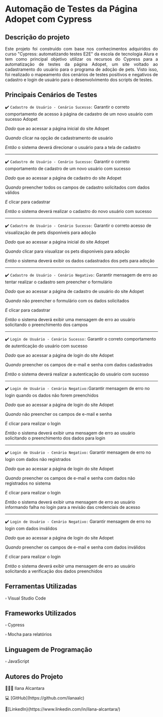 # Automação de Testes da Página Adopet com Cypress

## Descrição do projeto 

<p align="justify">
Este projeto foi construído com base nos conhecimentos adquiridos do curso "Cypress: automatizando testes E2E" da escola de tecnologia Alura e tem como principal objetivo utilizar os recursos do Cypress para a automatização de testes da página Adopet, um site voltado ao cadastramento do usuário para o programa de adoção de pets. Visto isso, foi realizado o mapeamento dos cenários de testes positivos e negativos de cadastro e login de usuário para o desenvolvimento dos scripts de testes.

</p>

## Principais Cenários de Testes 

:heavy_check_mark: `Cadastro de Usuário - Cenário Sucesso:` Garantir o correto comportamento de acesso à página de cadastro de um novo usuário com sucesso Adopet <p>
*Dado* que ao acessar a página inicial do site Adopet <p>
*Quando* clicar na opção de cadastramento de usuário <p>
*Então* o sistema deverá direcionar o usuário para a tela de cadastro <p>

--------------------------------------------------------------------------------------------------------------------------------------------------------------

:heavy_check_mark: `Cadastro de Usuário - Cenário Sucesso:` Garantir o correto comportamento de cadastro de um novo usuário com sucesso <p>
*Dado* que ao acessar a página de cadastro do site Adopet <p>
*Quando* preencher todos os campos de cadastro solicitados com dados válidos <p>
*E* clicar para cadastrar <p>
*Então* o sistema deverá realizar o cadastro do novo usuário com sucesso <p>

--------------------------------------------------------------------------------------------------------------------------------------------------------------

:heavy_check_mark: `Cadastro de Usuário - Cenário Sucesso:` Garantir o correto acesso de visualização de pets disponíveis para adoção <p>
*Dado* que ao acessar a página inicial do site Adopet <p>
*Quando* clicar para visualizar os pets disponíveis para adoção <p>
*Então* o sistema deverá exibir os dados cadastrados dos pets para adoção <p>

--------------------------------------------------------------------------------------------------------------------------------------------------------------

:heavy_check_mark: `Cadastro de Usuário - Cenário Negativo:` Garantir mensagem de erro ao tentar realizar o cadastro sem preencher o formulário <p>
*Dado* que ao acessar a página de cadastro de usuário do site Adopet <p>
*Quando* não preencher o formulário com os dados solicitados <p>
*E* clicar para cadastrar <p>
*Então* o sistema deverá exibir uma mensagem de erro ao usuário solicitando o preenchimento dos campos <p>

--------------------------------------------------------------------------------------------------------------------------------------------------------------

:heavy_check_mark: `Login de Usuário - Cenário Sucesso:` Garantir o correto comportamento de autenticação do usuário com sucesso <p>
*Dado* que ao acessar a página de login do site Adopet <p>
*Quando* preencher os campos de e-mail e senha com dados cadastrados <p>
*Então* o sistema deverá realizar a autenticação do usuário com sucesso <p>

--------------------------------------------------------------------------------------------------------------------------------------------------------------

:heavy_check_mark: `Login de Usuário - Cenário Negativo:`Garantir mensagem de erro no login quando os dados não forem preenchidos<p>
*Dado* que ao acessar a página de login do site Adopet <p>
*Quando* não preencher os campos de e-mail e senha <p>
*E* clicar para realizar o login <p>
*Então* o sistema deverá exibir uma mensagem de erro ao usuário solicitando o preenchimento dos dados para login <p>

--------------------------------------------------------------------------------------------------------------------------------------------------------------

:heavy_check_mark: `Login de Usuário - Cenário Negativo:` Garantir mensagem de erro no login com dados não registrados <p>
*Dado* que ao acessar a página de login do site Adopet <p>
*Quando* preencher os campos de e-mail e senha com dados não registrados no sistema <p>
*E* clicar para realizar o login <p>
*Então* o sistema deverá exibir uma mensagem de erro ao usuário informando falha no login para a revisão das credenciais de acesso <p>

--------------------------------------------------------------------------------------------------------------------------------------------------------------

:heavy_check_mark: `Login de Usuário - Cenário Negativo:` Garantir mensagem de erro no login com dados inválidos <p>
*Dado* que ao acessar a página de login do site Adopet <p>
*Quando* preencher os campos de e-mail e senha com dados inválidos <p>
*E* clicar para realizar o login <p>
*Então* o sistema deverá exibir uma mensagem de erro ao usuário solicitando a verificação dos dados preenchidos <p>


## Ferramentas Utilizadas
<p> ▫️ Visual Studio Code

## Frameworks Utilizados
<p> ▫️ Cypress 
<p> ▫️ Mocha para relatórios 

## Linguagem de Programação
<p> ▫️ JavaScript 


## Autores do Projeto
<p>👩🏽‍💻 Ilana Alcantara
<p>💻 [GitHub](https://github.com/ilanaalc)
<p> 🔹[LinkedIn}(https://www.linkedin.com/in/ilana-alcantara/)

